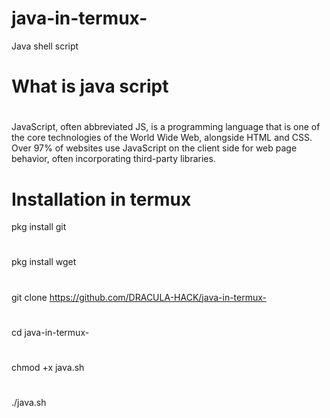 # java-in-termux-
Java shell script

# What is java script

#

JavaScript, often abbreviated JS, is a programming language that is one of the core technologies of the World Wide Web, alongside HTML and CSS. Over 97% of websites use JavaScript on the client side for web page behavior, often incorporating third-party libraries.

#

# Installation in termux

pkg install git

#

pkg install wget

#

git clone https://github.com/DRACULA-HACK/java-in-termux-

#


cd java-in-termux-


#


chmod +x java.sh


#


./java.sh


#

#

